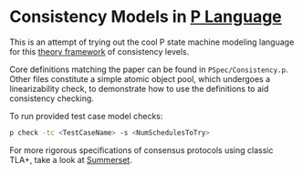 # Consistency Models in [P Language](https://p-org.github.io/P/)

This is an attempt of trying out the cool P state machine modeling language for this [theory framework](https://arxiv.org/abs/2409.01576) of consistency levels.

Core definitions matching the paper can be found in `PSpec/Consistency.p`. Other files constitute a simple atomic object pool, which undergoes a linearizability check, to demonstrate how to use the definitions to aid consistency checking.

To run provided test case model checks:

```sh
p check -tc <TestCaseName> -s <NumSchedulesToTry>
```

For more rigorous specifications of consensus protocols using classic TLA+, take a look at [Summerset](https://github.com/josehu07/summerset).
